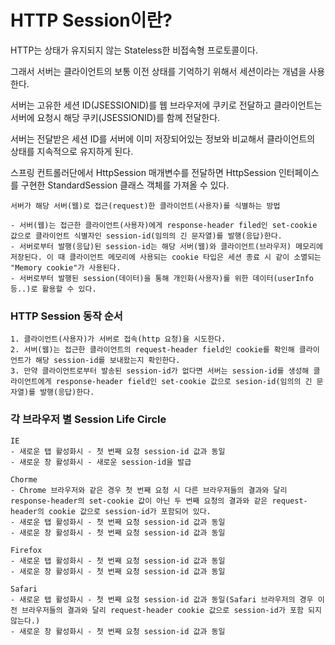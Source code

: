 # HTTP Session이란?

HTTP는 상태가 유지되지 않는 Stateless한 비접속형 프로토콜이다. 

그래서 서버는 클라이언트의 보통 이전 상태를 기억하기 위해서 세션이라는 개념을 사용한다. 

서버는 고유한 세션 ID(JSESSIONID)를 웹 브라우저에 쿠키로 전달하고 클라이언트는 서버에 요청시 해당 쿠키(JSESSIONID)를 함께 전달한다. 

서버는 전달받은 세션 ID를 서버에 이미 저장되어있는 정보와 비교해서 클라이언트의 상태를 지속적으로 유지하게 된다. 

스프링 컨트롤러단에서 HttpSession 매개변수를 전달하면 HttpSession 인터페이스를 구현한 StandardSession 클래스 객체를 가져올 수 있다.

````
서버가 해당 서버(웹)로 접근(request)한 클라이언트(사용자)를 식별하는 방법

- 서버(웹)는 접근한 클라이언트(사용자)에게 response-header filed인 set-cookie 값으로 클라이언트 식별자인 session-id(임의의 긴 문자열)를 발행(응답)한다.
- 서버로부터 발행(응답)된 session-id는 해당 서버(웹)와 클라이언트(브라우저) 메모리에 저장된다. 이 때 클라이언트 메모리에 사용되는 cookie 타입은 세션 종료 시 같이 소멸되는 "Memory cookie"가 사용된다.
- 서버로부터 발행된 session(데이터)을 통해 개인화(사용자)를 위한 데이터(userInfo 등..)로 활용할 수 있다.
````

### HTTP Session 동작 순서
````
1. 클라이언트(사용자)가 서버로 접속(http 요청)을 시도한다.
2. 서버(웹)는 접근한 클라이언트의 request-header field인 cookie를 확인해 클라이언트가 해당 session-id를 보내왔는지 확인한다.
3. 만약 클라이언트로부터 발송된 session-id가 없다면 서버는 session-id를 생성해 클라이언트에게 response-header field인 set-cookie 값으로 sesion-id(임의의 긴 문자열)를 발행(응답)한다.
````

### 각 브라우저 별 Session Life Circle
````
IE
- 새로운 탭 활성화시 - 첫 번째 요청 session-id 값과 동일
- 새로운 창 활성화시 - 새로운 session-id을 발급

Chorme
- Chrome 브라우저와 같은 경우 첫 번째 요청 시 다른 브라우저들의 결과와 달리 response-header의 set-cookie 값이 아닌 두 번째 요청의 결과와 같은 request-header의 cookie 값으로 session-id가 포함되어 있다.
- 새로운 탭 활성화시 - 첫 번째 요청 session-id 값과 동일
- 새로운 창 활성화시 - 첫 번째 요청 session-id 값과 동일

Firefox
- 새로운 탭 활성화시 - 첫 번째 요청 session-id 값과 동일
- 새로운 창 활성화시 - 첫 번째 요청 session-id 값과 동일

Safari
- 새로운 탭 활성화시 - 첫 번째 요청 session-id 값과 동일(Safari 브라우저의 경우 이전 브라우저들의 결과와 달리 request-header cookie 값으로 session-id가 포함 되지 않는다.)
- 새로운 창 활성화시 - 첫 번째 요청 session-id 값과 동일
````